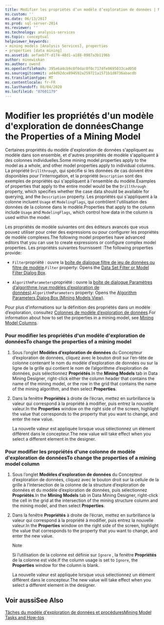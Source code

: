 ```yaml
---
title: Modifier les propriétés d’un modèle d’exploration de données | Microsoft Docs
ms.custom: ''
ms.date: 06/13/2017
ms.prod: sql-server-2014
ms.reviewer: ''
ms.technology: analysis-services
ms.topic: conceptual
helpviewer_keywords:
- mining models [Analysis Services], properties
- properties [data mining]
ms.assetid: aefaeb7f-d174-48d1-a188-0987a3b1196b
author: minewiskan
ms.author: owend
ms.openlocfilehash: 395e6a4cb9c0f0dac0f0c717dfe0695033cad050
ms.sourcegitcommit: ad4d92dce894592a259721a1571b1d8736abacdb
ms.translationtype: MT
ms.contentlocale: fr-FR
ms.lasthandoff: 08/04/2020
ms.locfileid: "87601179"
---
```

# <a name="change-the-properties-of-a-mining-model"></a><span data-ttu-id="f3276-102">Modifier les propriétés d'un modèle d'exploration de données</span><span class="sxs-lookup"><span data-stu-id="f3276-102">Change the Properties of a Mining Model</span></span>
  <span data-ttu-id="f3276-103">Certaines propriétés du modèle d'exploration de données s'appliquent au modèle dans son ensemble, et d'autres propriétés de modèle s'appliquent à des colonnes individuelles.</span><span class="sxs-lookup"><span data-stu-id="f3276-103">Some mining model properties apply to the model as a whole, and other model properties apply to individual columns.</span></span> <span data-ttu-id="f3276-104">La propriété `Drillthrough`, qui spécifie si les données de cas doivent être disponibles pour l'interrogation, et la propriété `Description` sont des exemples de propriétés qui s'appliquent à l'ensemble du modèle.</span><span class="sxs-lookup"><span data-stu-id="f3276-104">Examples of properties that apply to the entire model would be the `Drillthrough` property, which specifies whether the case data should be available for querying, and the `Description` property.</span></span> <span data-ttu-id="f3276-105">Les propriétés qui s'appliquent à la colonne incluent `Usage` et `ModelingFlags`, qui contrôlent l'utilisation des données de la colonne dans le modèle.</span><span class="sxs-lookup"><span data-stu-id="f3276-105">Properties that apply to the column include `Usage` and `ModelingFlags`, which control how data in the column is used within the model.</span></span>  
  
 <span data-ttu-id="f3276-106">Les propriétés de modèle suivantes ont des éditeurs avancés que vous pouvez utiliser pour créer des expressions ou pour configurer les propriétés de modèle complexes.</span><span class="sxs-lookup"><span data-stu-id="f3276-106">The following model properties have advanced editors that you can use to create expressions or configure complex model properties.</span></span> <span data-ttu-id="f3276-107">Les propriétés suivantes fournissent :</span><span class="sxs-lookup"><span data-stu-id="f3276-107">The following properties provide:</span></span>  
  
-   <span data-ttu-id="f3276-108">`Filter`propriété : ouvre la [boîte de dialogue filtre de jeu de données ou filtre de modèle](../data-set-filter-or-model-filter-dialog-box.md).</span><span class="sxs-lookup"><span data-stu-id="f3276-108">`Filter` property: Opens the [Data Set Filter or Model Filter Dialog Box](../data-set-filter-or-model-filter-dialog-box.md).</span></span>  
  
-   <span data-ttu-id="f3276-109">`AlgorithmParameters`propriété : ouvre la [boîte de dialogue Paramètres d’algorithme &#40;vue modèles d’exploration de données&#41;](../algorithm-parameters-dialog-box-mining-models-view.md).</span><span class="sxs-lookup"><span data-stu-id="f3276-109">`AlgorithmParameters` property: Opens the [Algorithm Parameters Dialog Box &#40;Mining Models View&#41;](../algorithm-parameters-dialog-box-mining-models-view.md).</span></span>  
  
 <span data-ttu-id="f3276-110">Pour plus d’informations sur la définition des propriétés dans un modèle d’exploration, consultez [Colonnes de modèle d’exploration de données](mining-model-columns.md).</span><span class="sxs-lookup"><span data-stu-id="f3276-110">For information about how to set the properties in a mining model, see [Mining Model Columns](mining-model-columns.md).</span></span>  
  
### <a name="to-change-the-properties-of-a-mining-model"></a><span data-ttu-id="f3276-111">Pour modifier les propriétés d'un modèle d'exploration de données</span><span class="sxs-lookup"><span data-stu-id="f3276-111">To change the properties of a mining model</span></span>  
  
1.  <span data-ttu-id="f3276-112">Sous l’onglet **Modèles d’exploration de données** du Concepteur d’exploration de données, cliquez avec le bouton droit sur l’en-tête de colonne contenant le nom du modèle d’exploration de données ou sur la ligne de la grille qui contient le nom de l’algorithme d’exploration de données, puis sélectionnez **Propriétés**.</span><span class="sxs-lookup"><span data-stu-id="f3276-112">In the **Mining Models** tab in Data Mining Designer, right-click either the column header that contains the name of the mining model, or the row in the grid that contains the name of the mining algorithm, and then select **Properties**.</span></span>  
  
2.  <span data-ttu-id="f3276-113">Dans la fenêtre **Propriétés** à droite de l’écran, mettez en surbrillance la valeur qui correspond à la propriété à modifier, puis entrez la nouvelle valeur.</span><span class="sxs-lookup"><span data-stu-id="f3276-113">In the **Properties** window on the right side of the screen, highlight the value that corresponds to the property that you want to change, and enter the new value.</span></span>  
  
     <span data-ttu-id="f3276-114">La nouvelle valeur est appliquée lorsque vous sélectionnez un élément différent dans le concepteur.</span><span class="sxs-lookup"><span data-stu-id="f3276-114">The new value will take effect when you select a different element in the designer.</span></span>  
  
### <a name="to-change-the-properties-of-a-mining-model-column"></a><span data-ttu-id="f3276-115">Pour modifier les propriétés d'une colonne de modèle d'exploration de données</span><span class="sxs-lookup"><span data-stu-id="f3276-115">To change the properties of a mining model column</span></span>  
  
1.  <span data-ttu-id="f3276-116">Sous l’onglet **Modèles d’exploration de données** du Concepteur d’exploration de données, cliquez avec le bouton droit sur la cellule de la grille à l’intersection de la colonne de la structure d’exploration de données et du modèle d’exploration de données, puis sélectionnez **Propriétés**.</span><span class="sxs-lookup"><span data-stu-id="f3276-116">In the **Mining Models** tab in Data Mining Designer, right-click the cell in the grid at the intersection of the mining structure column and the mining model, and then select **Properties**.</span></span>  
  
2.  <span data-ttu-id="f3276-117">Dans la fenêtre **Propriétés** à droite de l’écran, mettez en surbrillance la valeur qui correspond à la propriété à modifier, puis entrez la nouvelle valeur.</span><span class="sxs-lookup"><span data-stu-id="f3276-117">In the **Properties** window on the right side of the screen, highlight the value that corresponds to the property that you want to change, and enter the new value.</span></span>  
  
    > [!NOTE]  
    >  <span data-ttu-id="f3276-118">Si l’utilisation de la colonne est définie sur `Ignore` , la fenêtre **Propriétés** de la colonne est vide.</span><span class="sxs-lookup"><span data-stu-id="f3276-118">If the column usage is set to `Ignore`, the **Properties** window for the column is blank.</span></span>  
  
     <span data-ttu-id="f3276-119">La nouvelle valeur est appliquée lorsque vous sélectionnez un élément différent dans le concepteur.</span><span class="sxs-lookup"><span data-stu-id="f3276-119">The new value will take effect when you select a different element in the designer.</span></span>  
  
## <a name="see-also"></a><span data-ttu-id="f3276-120">Voir aussi</span><span class="sxs-lookup"><span data-stu-id="f3276-120">See Also</span></span>  
 [<span data-ttu-id="f3276-121">Tâches du modèle d'exploration de données et procédures</span><span class="sxs-lookup"><span data-stu-id="f3276-121">Mining Model Tasks and How-tos</span></span>](mining-model-tasks-and-how-tos.md)  
  
  
